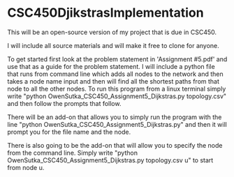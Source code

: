 # CSC450DjikstrasImplementation
This will be an open-source version of my project that is due in CSC450. 

I will include all source materials and will make it free to clone for anyone.


To get started first look at the problem statement in 'Assignment #5.pdf' and use that as a guide for the problem statement.
I will include a python file that runs from command line which adds all nodes to the network and then takes a node name input and then will find all the shortest paths from that node to all the other nodes.
To run this program from a linux terminal simply write "python OwenSutka_CSC450_Assignment5_Dijkstras.py topology.csv" and then follow the prompts that follow. 

There will be an add-on that allows you to simply run the program with the line "python OwenSutka_CSC450_Assignment5_Dijkstras.py" and then it will prompt you for the file name and the node.

There is also going to be the add-on that will allow you to specify the node from the command line. Simply write "python OwenSutka_CSC450_Assignment5_Dijkstras.py topology.csv u" to start from node u.

